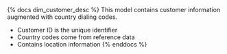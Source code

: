 {% docs dim_customer_desc %}
This model contains customer information augmented with country dialing codes.
- Customer ID is the unique identifier
- Country codes come from reference data
- Contains location information
{% enddocs %}